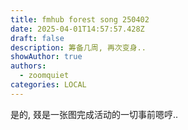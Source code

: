 ```yaml
---
title: fmhub forest song 250402
date: 2025-04-01T14:57:57.428Z
draft: false
description: 筹备几周, 再次变身..
showAuthor: true
authors:
  - zoomquiet
categories: LOCAL
---
```

是的, 叕是一张图完成活动的一切事前嗯哼..
